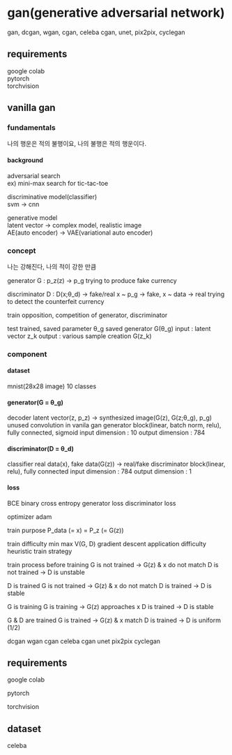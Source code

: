 # gan(generative adversarial network)

gan, dcgan, wgan, cgan, celeba cgan, unet, pix2pix, cyclegan

## requirements

google colab  
pytorch  
torchvision  

## vanilla gan

### fundamentals

나의 행운은 적의 불행이요, 나의 불행은 적의 행운이다.

#### background

adversarial search  
ex) mini-max search for tic-tac-toe  

discriminative model(classifier)  
svm -> cnn  

generative model  
latent vector -> complex model, realistic image  
AE(auto encoder) -> VAE(variational auto encoder)  

### concept

나는 강해진다, 나의 적이 강한 만큼

generator
G : p_z(z) -> p_g
trying to produce fake currency

discriminator
D : D(x;θ_d) -> fake/real
x ~ p_g -> fake, x ~ data -> real
trying to detect the counterfeit currency

train
opposition, competition of generator, discriminator

test
trained, saved parameter θ_g
saved generator G(θ_g)
input : latent vector z_k
output : various sample creation G(z_k)

### component

#### dataset
mnist(28x28 image)
10 classes

#### generator(G = θ_g)
decoder
latent vector(z, p_z) -> synthesized image(G(z), G(z;θ_g), p_g)
unused convolution in vanila gan
generator block(linear, batch norm, relu), fully connected, sigmoid
input dimension : 10
output dimension : 784

#### discriminator(D = θ_d)
classifier
real data(x), fake data(G(z)) -> real/fake
discriminator block(linear, relu), fully connected
input dimension : 784
output dimension : 1

#### loss
BCE binary cross entropy
generator loss
discriminator loss

optimizer
adam

train purpose
P_data (= x) = P_z (= G(z))


train difficulty
min max V(G, D)
gradient descent application difficulty
heuristic train strategy

train process
before training
G is not trained -> G(z) & x do not match
D is not trained -> D is unstable

D is trained
G is not trained -> G(z) & x do not match
D is trained -> D is stable

G is training
G is training -> G(z) approaches x
D is trained -> D is stable

G & D are trained
G is trained -> G(z) & x match
D is trained -> D is uniform (1/2)


dcgan
wgan
cgan
celeba cgan
unet
pix2pix
cyclegan

## requirements

google colab

pytorch

torchvision

## dataset

celeba



